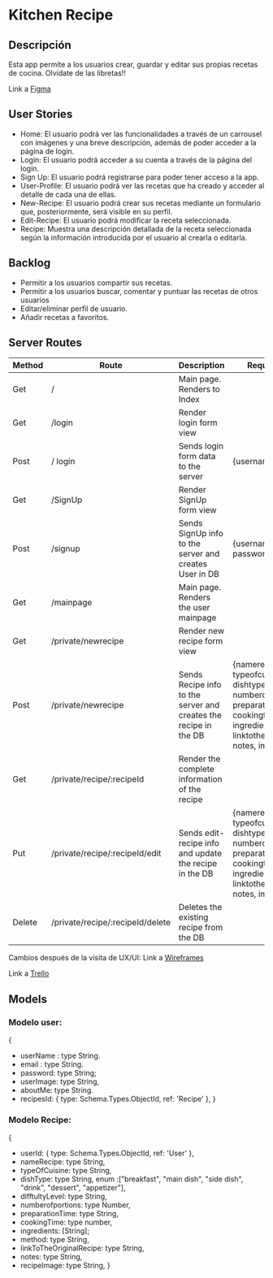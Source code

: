 # Kitchen Recipe

## Descripción

Esta app permite a los usuarios crear, guardar y editar sus propias recetas de cocina. Olvídate de las libretas!!


Link a [Figma](https://www.figma.com/file/678KPRyOMKx0M7MFAAqOeb/Untitled?node-id=0%3A1)

## User Stories

- Home: El usuario podrá ver las funcionalidades a través de un carrousel con imágenes y una breve descripción, además de poder acceder a la página de login.
- Login: El usuario podrá acceder a su cuenta a través de la página del login.
- Sign Up: El usuario podrá registrarse para poder tener acceso a la app.
- User-Profile: El usuario podrá ver las recetas que ha creado y acceder al detalle de cada una de ellas.
- New-Recipe: El usuario podrá crear sus recetas mediante un formulario que, posteriormente, será visible en su perfil.
- Edit-Recipe: El usuario podrá modificar la receta seleccionada.
- Recipe: Muestra una descripción detallada de la receta seleccionada según la información introducida por el usuario al crearla o editarla.

## Backlog
* Permitir a los usuarios compartir sus recetas.
* Permitir a los usuarios buscar, comentar y puntuar las recetas de otros usuarios
* Editar/eliminar perfil de usuario.
* Añadir recetas a favoritos.


## Server Routes



| Method | Route                       | Description                                                      | Request-Body                                                                                                                                                     |
| ------ | --------------------------- | ---------------------------------------------------------------- | ---------------------------------------------------------------------------------------------------------------------------------------------------------------- |
| Get    | /                           | Main page. Renders to Index                                      |                                                                                                                                                                  |
| Get    | /login                      | Render login form view                                           |                                                                                                                                                                  |
| Post   | / login                     | Sends login form data to the server                              | {username, password}                                                                                                                                             |
| Get    | /SignUp                     | Render SignUp form view                                          |                                                                                                                                                                  |
| Post   | /signup                     | Sends SignUp info to the server and creates User in DB           | {username, email, password}                                                                                                                                      |
| Get    | /mainpage              | Main page. Renders the user mainpage                             |                                                                                                                                                                  |
| Get    | /private/newrecipe          | Render new recipe form view                                      |
| Post   | /private/newrecipe          | Sends Recipe info to the server and creates the recipe in the DB | {namerecipe, typeofcuisine, dishtype, difftultylevel, numberofportions, preparationtime, cookingtime, ingredients, method, linktotheoriginalrecipe, notes, image} |
| Get    | /private/recipe/:recipeId   | Render the complete information of the recipe                    |                                                                                                                                                                  |
| Put    | /private/recipe/:recipeId/edit  | Sends edit-recipe info and update the recipe in the DB           | {namerecipe, typeofcuisine, dishtype, difftultylevel, numberofportions, preparationtime, cookingtime, ingredients, method, linktotheoriginalrecipe, notes, image} |
| Delete | /private/recipe/:recipeId/delete | Deletes the existing recipe from the DB                          |                                                                                                                                                                 |


Cambios después de la visita de UX/UI: Link a [Wireframes](https://wireframe.cc/zxxbiL)

Link a [Trello](https://trello.com/b/aZlFHWAZ/kitchen-recipe)

## Models

### Modelo user:

{

- userName : type String.
- email : type String.
- password: type String;
- userImage: type String,
- aboutMe: type String.
- recipesId: { type: Schema.Types.ObjectId, ref: 'Recipe' },
  }

### Modelo Recipe:

{

- userId: { type: Schema.Types.ObjectId, ref: 'User' },
- nameRecipe: type String,
- typeOfCuisine: type String,
- dishType: type String, enum :["breakfast", "main dish", "side dish", "drink", "dessert", "appetizer"],
- difftultyLevel: type String,
- numberofportions: type Number,
- preparationTime: type String,
- cookingTime: type number,
- ingredients: [String];
- method: type String,
- linkToTheOriginalRecipe: type String,
- notes: type String,
- recipeImage: type String,
  }
